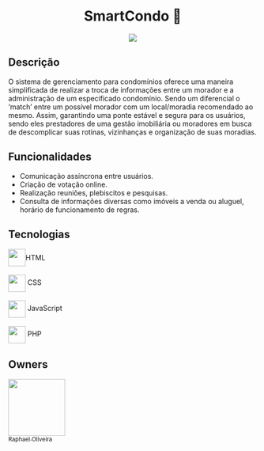 <h1 align="center">SmartCondo 🏡</h1>
<div align="center">
  <img src="https://github.com/RaphaelOliveir/smart-condo/assets/75098561/5a801aed-a50c-4518-aa00-2fcf61845a49">
  
</div>

## Descrição
O sistema de gerenciamento para condomínios oferece uma maneira simplificada de realizar a troca de informações entre um morador e a administração de um especificado condomínio. Sendo um diferencial o ‘match’ entre um possível morador com um local/moradia recomendado ao mesmo. Assim, garantindo uma ponte estável e segura para os usuários, sendo eles prestadores de uma gestão imobiliária ou moradores em busca de descomplicar suas rotinas, vizinhanças e organização de suas moradias.

## Funcionalidades
- Comunicação assíncrona entre usuários.
- Criação de votação online.
- Realização reuniões, plebiscitos e pesquisas.
- Consulta de informações diversas como imóveis a venda ou aluguel, horário de funcionamento de regras.

## Tecnologias
<div style="display: flex; align-items: center;">
  <img src="https://cdn.jsdelivr.net/gh/devicons/devicon@latest/icons/html5/html5-original.svg" width="35" height="35" align="center"/> HTML
</div>
<br>
<div>
  <img src="https://cdn.jsdelivr.net/gh/devicons/devicon@latest/icons/css3/css3-original.svg" width="35" height="35" align="center"/> CSS
</div>
<br>
<div>
  <img src="https://cdn.jsdelivr.net/gh/devicons/devicon@latest/icons/javascript/javascript-original.svg" width="35" height="35" align="center"/> JavaScript  
</div>
<br>
<div>
  <img src="https://cdn.jsdelivr.net/gh/devicons/devicon@latest/icons/php/php-original.svg" width="35" height="35" align="center"/> PHP
</div>

## Owners
[<img loading="lazy" src="https://avatars.githubusercontent.com/u/75098561?v=4" width=115><br><sub>Raphael Oliveira</sub>](https://github.com/RaphaelOliveir)
